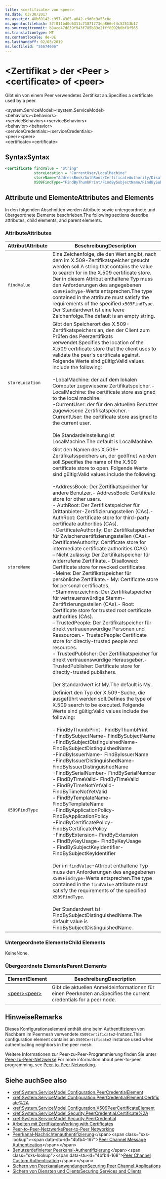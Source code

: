 ```yaml
---
title: <certificate> von <peer>
ms.date: 03/30/2017
ms.assetid: 48b69142-c957-4305-a042-c9d0c9a55c0e
ms.openlocfilehash: 57f011bd0d6311c71871773ea866ef4c52513b17
ms.sourcegitcommit: b8ace47d839f943f785b89e2fff8092b0bf8f565
ms.translationtype: MT
ms.contentlocale: de-DE
ms.lasthandoff: 02/03/2019
ms.locfileid: "55674606"
---
```

# <a name="certificate-of-peer"></a><span data-ttu-id="4bfb4-102">\<Zertifikat > der \<Peer ></span><span class="sxs-lookup"><span data-stu-id="4bfb4-102">\<certificate> of \<peer></span></span>
<span data-ttu-id="4bfb4-103">Gibt ein von einem Peer verwendetes Zertifikat an.</span><span class="sxs-lookup"><span data-stu-id="4bfb4-103">Specifies a certificate used by a peer.</span></span>  
  
 <span data-ttu-id="4bfb4-104">\<system.ServiceModel></span><span class="sxs-lookup"><span data-stu-id="4bfb4-104">\<system.ServiceModel></span></span>  
<span data-ttu-id="4bfb4-105">\<behaviors></span><span class="sxs-lookup"><span data-stu-id="4bfb4-105">\<behaviors></span></span>  
<span data-ttu-id="4bfb4-106">\<serviceBehaviors></span><span class="sxs-lookup"><span data-stu-id="4bfb4-106">\<serviceBehaviors></span></span>  
<span data-ttu-id="4bfb4-107">\<behavior></span><span class="sxs-lookup"><span data-stu-id="4bfb4-107">\<behavior></span></span>  
<span data-ttu-id="4bfb4-108">\<serviceCredentials></span><span class="sxs-lookup"><span data-stu-id="4bfb4-108">\<serviceCredentials></span></span>  
<span data-ttu-id="4bfb4-109">\<peer></span><span class="sxs-lookup"><span data-stu-id="4bfb4-109">\<peer></span></span>  
<span data-ttu-id="4bfb4-110">\<certificate></span><span class="sxs-lookup"><span data-stu-id="4bfb4-110">\<certificate></span></span>  
  
## <a name="syntax"></a><span data-ttu-id="4bfb4-111">Syntax</span><span class="sxs-lookup"><span data-stu-id="4bfb4-111">Syntax</span></span>  
  
```xml  
<certificate findValue = "String"
             storeLocation = "CurrentUser/LocalMachine"
             storeName="AddressBook/AuthRoot/CertificateAuthority/Disallowed/My/Root/TrustedPeople/TrustedPublisher"
             X509FindType="FindByThumbPrint/FindBySubjectName/FindBySubjectDistinguishedName/FindByIssuerName/FindByIssuerDistinguishedName/FindBySerialNumber/FindByTimeValid/FindByTimeNotYetValid/FindByTemplateName/FindByApplicationPolicy/FindByCertificatePolicy/FindByExtension/FindByKeyUsage/FindBySubjectKeyIdentifier" />
```  
  
## <a name="attributes-and-elements"></a><span data-ttu-id="4bfb4-112">Attribute und Elemente</span><span class="sxs-lookup"><span data-stu-id="4bfb4-112">Attributes and Elements</span></span>  
 <span data-ttu-id="4bfb4-113">In den folgenden Abschnitten werden Attribute sowie untergeordnete und übergeordnete Elemente beschrieben.</span><span class="sxs-lookup"><span data-stu-id="4bfb4-113">The following sections describe attributes, child elements, and parent elements.</span></span>  
  
### <a name="attributes"></a><span data-ttu-id="4bfb4-114">Attribute</span><span class="sxs-lookup"><span data-stu-id="4bfb4-114">Attributes</span></span>  
  
|<span data-ttu-id="4bfb4-115">Attribut</span><span class="sxs-lookup"><span data-stu-id="4bfb4-115">Attribute</span></span>|<span data-ttu-id="4bfb4-116">Beschreibung</span><span class="sxs-lookup"><span data-stu-id="4bfb4-116">Description</span></span>|  
|---------------|-----------------|  
|`findValue`|<span data-ttu-id="4bfb4-117">Eine Zeichenfolge, die den Wert angibt, nach dem im X.509-Zertifikatspeicher gesucht werden soll.</span><span class="sxs-lookup"><span data-stu-id="4bfb4-117">A string that contains the value to search for in the X.509 certificate store.</span></span> <span data-ttu-id="4bfb4-118">Der in diesem Attribut enthaltene Typ muss den Anforderungen des angegebenen `x509FindType`-Werts entsprechen.</span><span class="sxs-lookup"><span data-stu-id="4bfb4-118">The type contained in the attribute must satisfy the requirements of the specified `x509FindType`.</span></span> <span data-ttu-id="4bfb4-119">Der Standardwert ist eine leere Zeichenfolge.</span><span class="sxs-lookup"><span data-stu-id="4bfb4-119">The default is an empty string.</span></span>|  
|`storeLocation`|<span data-ttu-id="4bfb4-120">Gibt den Speicherort des X.509-Zertifikatspeichers an, den der Client zum Prüfen des Peerzertifikats verwendet.</span><span class="sxs-lookup"><span data-stu-id="4bfb4-120">Specifies the location of the X.509 certificate store that the client uses to validate the peer's certificate against.</span></span> <span data-ttu-id="4bfb4-121">Folgende Werte sind gültig:</span><span class="sxs-lookup"><span data-stu-id="4bfb4-121">Valid values include the following:</span></span><br /><br /> <span data-ttu-id="4bfb4-122">-LocalMachine: der auf dem lokalen Computer zugewiesene Zertifikatspeicher.</span><span class="sxs-lookup"><span data-stu-id="4bfb4-122">-   LocalMachine: the certificate store assigned to the local machine.</span></span><br /><span data-ttu-id="4bfb4-123">-CurrentUser: der für den aktuellen Benutzer zugewiesene Zertifikatspeicher.</span><span class="sxs-lookup"><span data-stu-id="4bfb4-123">-   CurrentUser: the certificate store assigned to the current user.</span></span><br /><br /> <span data-ttu-id="4bfb4-124">Die Standardeinstellung ist LocalMachine.</span><span class="sxs-lookup"><span data-stu-id="4bfb4-124">The default is LocalMachine.</span></span>|  
|`storeName`|<span data-ttu-id="4bfb4-125">Gibt den Namen des X.509-Zertifikatsspeichers an, der geöffnet werden soll.</span><span class="sxs-lookup"><span data-stu-id="4bfb4-125">Specifies the name of the X.509 certificate store to open.</span></span> <span data-ttu-id="4bfb4-126">Folgende Werte sind gültig:</span><span class="sxs-lookup"><span data-stu-id="4bfb4-126">Valid values include the following:</span></span><br /><br /> <span data-ttu-id="4bfb4-127">-AddressBook: Der Zertifikatspeicher für andere Benutzer.</span><span class="sxs-lookup"><span data-stu-id="4bfb4-127">-   AddressBook: Certificate store for other users.</span></span><br /><span data-ttu-id="4bfb4-128">-   AuthRoot: Der Zertifikatspeicher für Drittanbieter-Zertifizierungsstellen (CAs).</span><span class="sxs-lookup"><span data-stu-id="4bfb4-128">-   AuthRoot: Certificate store for third-party certificate authorities (CAs).</span></span><br /><span data-ttu-id="4bfb4-129">-CertificateAuthority: Der Zertifikatspeicher für Zwischenzertifizierungsstellen (CAs).</span><span class="sxs-lookup"><span data-stu-id="4bfb4-129">-   CertificateAuthority: Certificate store for intermediate certificate authorities (CAs).</span></span><br /><span data-ttu-id="4bfb4-130">– Nicht zulässig: Der Zertifikatspeicher für widerrufene Zertifikate.</span><span class="sxs-lookup"><span data-stu-id="4bfb4-130">-   Disallowed: Certificate store for revoked certificates.</span></span><br /><span data-ttu-id="4bfb4-131">-Meine: Der Zertifikatspeicher für persönliche Zertifikate.</span><span class="sxs-lookup"><span data-stu-id="4bfb4-131">-   My: Certificate store for personal certificates.</span></span><br /><span data-ttu-id="4bfb4-132">-Stammverzeichnis: Der Zertifikatspeicher für vertrauenswürdige Stamm-Zertifizierungsstellen (CAs).</span><span class="sxs-lookup"><span data-stu-id="4bfb4-132">-   Root: Certificate store for trusted root certificate authorities (CAs).</span></span><br /><span data-ttu-id="4bfb4-133">– TrustedPeople: Der Zertifikatspeicher für direkt vertrauenswürdige Personen und Ressourcen.</span><span class="sxs-lookup"><span data-stu-id="4bfb4-133">-   TrustedPeople: Certificate store for directly-trusted people and resources.</span></span><br /><span data-ttu-id="4bfb4-134">-   TrustedPublisher: Der Zertifikatspeicher für direkt vertrauenswürdige Herausgeber.</span><span class="sxs-lookup"><span data-stu-id="4bfb4-134">-   TrustedPublisher: Certificate store for directly-trusted publishers.</span></span><br /><br /> <span data-ttu-id="4bfb4-135">Der Standardwert ist My.</span><span class="sxs-lookup"><span data-stu-id="4bfb4-135">The default is My.</span></span>|  
|`X509FindType`|<span data-ttu-id="4bfb4-136">Definiert den Typ der X.509-Suche, die ausgeführt werden soll.</span><span class="sxs-lookup"><span data-stu-id="4bfb4-136">Defines the type of X.509 search to be executed.</span></span> <span data-ttu-id="4bfb4-137">Folgende Werte sind gültig:</span><span class="sxs-lookup"><span data-stu-id="4bfb4-137">Valid values include the following:</span></span><br /><br /> <span data-ttu-id="4bfb4-138">-   FindByThumbPrint</span><span class="sxs-lookup"><span data-stu-id="4bfb4-138">-   FindByThumbPrint</span></span><br /><span data-ttu-id="4bfb4-139">-FindBySubjectName</span><span class="sxs-lookup"><span data-stu-id="4bfb4-139">-   FindBySubjectName</span></span><br /><span data-ttu-id="4bfb4-140">-FindBySubjectDistinguishedName</span><span class="sxs-lookup"><span data-stu-id="4bfb4-140">-   FindBySubjectDistinguishedName</span></span><br /><span data-ttu-id="4bfb4-141">-FindByIssuerName</span><span class="sxs-lookup"><span data-stu-id="4bfb4-141">-   FindByIssuerName</span></span><br /><span data-ttu-id="4bfb4-142">-FindByIssuerDistinguishedName</span><span class="sxs-lookup"><span data-stu-id="4bfb4-142">-   FindByIssuerDistinguishedName</span></span><br /><span data-ttu-id="4bfb4-143">-FindBySerialNumber</span><span class="sxs-lookup"><span data-stu-id="4bfb4-143">-   FindBySerialNumber</span></span><br /><span data-ttu-id="4bfb4-144">-   FindByTimeValid</span><span class="sxs-lookup"><span data-stu-id="4bfb4-144">-   FindByTimeValid</span></span><br /><span data-ttu-id="4bfb4-145">-   FindByTimeNotYetValid</span><span class="sxs-lookup"><span data-stu-id="4bfb4-145">-   FindByTimeNotYetValid</span></span><br /><span data-ttu-id="4bfb4-146">-   FindByTemplateName</span><span class="sxs-lookup"><span data-stu-id="4bfb4-146">-   FindByTemplateName</span></span><br /><span data-ttu-id="4bfb4-147">-FindByApplicationPolicy</span><span class="sxs-lookup"><span data-stu-id="4bfb4-147">-   FindByApplicationPolicy</span></span><br /><span data-ttu-id="4bfb4-148">-FindByCertificatePolicy</span><span class="sxs-lookup"><span data-stu-id="4bfb4-148">-   FindByCertificatePolicy</span></span><br /><span data-ttu-id="4bfb4-149">-FindByExtension</span><span class="sxs-lookup"><span data-stu-id="4bfb4-149">-   FindByExtension</span></span><br /><span data-ttu-id="4bfb4-150">-   FindByKeyUsage</span><span class="sxs-lookup"><span data-stu-id="4bfb4-150">-   FindByKeyUsage</span></span><br /><span data-ttu-id="4bfb4-151">-   FindBySubjectKeyIdentifier</span><span class="sxs-lookup"><span data-stu-id="4bfb4-151">-   FindBySubjectKeyIdentifier</span></span><br /><br /> <span data-ttu-id="4bfb4-152">Der im `findValue`-Attribut enthaltene Typ muss den Anforderungen des angegebenen `X509FindType`-Werts entsprechen.</span><span class="sxs-lookup"><span data-stu-id="4bfb4-152">The type contained in the `findValue` attribute must satisfy the requirements of the specified `X509FindType`.</span></span><br /><br /> <span data-ttu-id="4bfb4-153">Der Standardwert ist FindBySubjectDistinguishedName.</span><span class="sxs-lookup"><span data-stu-id="4bfb4-153">The default value is FindBySubjectDistinguishedName.</span></span>|  
  
### <a name="child-elements"></a><span data-ttu-id="4bfb4-154">Untergeordnete Elemente</span><span class="sxs-lookup"><span data-stu-id="4bfb4-154">Child Elements</span></span>  
 <span data-ttu-id="4bfb4-155">Keine</span><span class="sxs-lookup"><span data-stu-id="4bfb4-155">None.</span></span>  
  
### <a name="parent-elements"></a><span data-ttu-id="4bfb4-156">Übergeordnete Elemente</span><span class="sxs-lookup"><span data-stu-id="4bfb4-156">Parent Elements</span></span>  
  
|<span data-ttu-id="4bfb4-157">Element</span><span class="sxs-lookup"><span data-stu-id="4bfb4-157">Element</span></span>|<span data-ttu-id="4bfb4-158">Beschreibung</span><span class="sxs-lookup"><span data-stu-id="4bfb4-158">Description</span></span>|  
|-------------|-----------------|  
|[<span data-ttu-id="4bfb4-159">\<peer></span><span class="sxs-lookup"><span data-stu-id="4bfb4-159">\<peer></span></span>](../../../../../docs/framework/configure-apps/file-schema/wcf/peer-of-servicecredentials.md)|<span data-ttu-id="4bfb4-160">Gibt die aktuellen Anmeldeinformationen für einen Peerknoten an.</span><span class="sxs-lookup"><span data-stu-id="4bfb4-160">Specifies the current credentials for a peer node.</span></span>|  
  
## <a name="remarks"></a><span data-ttu-id="4bfb4-161">Hinweise</span><span class="sxs-lookup"><span data-stu-id="4bfb4-161">Remarks</span></span>  
 <span data-ttu-id="4bfb4-162">Dieses Konfigurationselement enthält eine beim Authentifizieren von Nachbarn im Peermesh verwendete `X509Certificate2`-Instanz.</span><span class="sxs-lookup"><span data-stu-id="4bfb4-162">This configuration element contains an `X509Certificate2` instance used when authenticating neighbors in the peer mesh.</span></span>  
  
 <span data-ttu-id="4bfb4-163">Weitere Informationen zur Peer-zu-Peer-Programmierung finden Sie unter [Peer-zu-Peer-Netzwerke](../../../../../docs/framework/wcf/feature-details/peer-to-peer-networking.md).</span><span class="sxs-lookup"><span data-stu-id="4bfb4-163">For more information about peer-to-peer programming, see [Peer-to-Peer Networking](../../../../../docs/framework/wcf/feature-details/peer-to-peer-networking.md).</span></span>  
  
## <a name="see-also"></a><span data-ttu-id="4bfb4-164">Siehe auch</span><span class="sxs-lookup"><span data-stu-id="4bfb4-164">See also</span></span>
- <xref:System.ServiceModel.Configuration.PeerCredentialElement>
- <xref:System.ServiceModel.Configuration.PeerCredentialElement.Certificate%2A>
- <xref:System.ServiceModel.Configuration.X509PeerCertificateElement>
- <xref:System.ServiceModel.Security.PeerCredential.Certificate%2A>
- <xref:System.ServiceModel.Security.PeerCredential>
- [<span data-ttu-id="4bfb4-165">Arbeiten mit Zertifikaten</span><span class="sxs-lookup"><span data-stu-id="4bfb4-165">Working with Certificates</span></span>](../../../../../docs/framework/wcf/feature-details/working-with-certificates.md)
- [<span data-ttu-id="4bfb4-166">Peer-to-Peer-Netzwerke</span><span class="sxs-lookup"><span data-stu-id="4bfb4-166">Peer-to-Peer Networking</span></span>](../../../../../docs/framework/wcf/feature-details/peer-to-peer-networking.md)
- <span data-ttu-id="4bfb4-167">[Peerkanal-Nachrichtenauthentifizierung](https://docs.microsoft.com/previous-versions/dotnet/netframework-3.5/aa967730(v=vs.90))</span><span class="sxs-lookup"><span data-stu-id="4bfb4-167">[Peer Channel Message Authentication](https://docs.microsoft.com/previous-versions/dotnet/netframework-3.5/aa967730(v=vs.90))</span></span>
- <span data-ttu-id="4bfb4-168">[Benutzerdefinierter Peerkanal-Authentifizierung](https://docs.microsoft.com/previous-versions/dotnet/netframework-3.5/ms751447(v=vs.90))</span><span class="sxs-lookup"><span data-stu-id="4bfb4-168">[Peer Channel Custom Authentication](https://docs.microsoft.com/previous-versions/dotnet/netframework-3.5/ms751447(v=vs.90))</span></span>
- [<span data-ttu-id="4bfb4-169">Sichern von Peerkanalanwendungen</span><span class="sxs-lookup"><span data-stu-id="4bfb4-169">Securing Peer Channel Applications</span></span>](../../../../../docs/framework/wcf/feature-details/securing-peer-channel-applications.md)
- [<span data-ttu-id="4bfb4-170">Sichern von Diensten und Clients</span><span class="sxs-lookup"><span data-stu-id="4bfb4-170">Securing Services and Clients</span></span>](../../../../../docs/framework/wcf/feature-details/securing-services-and-clients.md)
